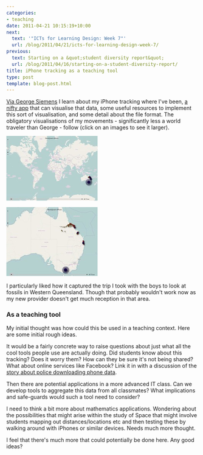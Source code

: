 ```yaml
---
categories:
- teaching
date: 2011-04-21 10:15:19+10:00
next:
  text: '"ICTs for Learning Design: Week 7"'
  url: /blog/2011/04/21/icts-for-learning-design-week-7/
previous:
  text: Starting on a &quot;student diversity report&quot;
  url: /blog/2011/04/16/starting-on-a-student-diversity-report/
title: iPhone tracking as a teaching tool
type: post
template: blog-post.html
---
```

[Via George Siemens](http://www.elearnspace.org/blog/2011/04/20/iphone-tracking-so-not-an-issue/) I learn about my iPhone tracking where I've been, [a nifty app](http://petewarden.github.com/iPhoneTracker/) that can visualise that data, some useful resources to implement this sort of visualisation, and some detail about the file format. The obligatory visualisations of my movements - significantly less a world traveler than George - follow (click on an images to see it larger).

[![iPhoneTracker visualisation 001](images/5638708941_0cee6d7df8_m.jpg)](http://www.flickr.com/photos/david_jones/5638708941/ "iPhoneTracker visualisation 001 by David T Jones, on Flickr")

[![iPhoneTracker visualisation 002](images/5638709161_eb3ca0c516_m.jpg)](http://www.flickr.com/photos/david_jones/5638709161/ "iPhoneTracker visualisation 002 by David T Jones, on Flickr")

I particularly liked how it captured the trip I took with the boys to look at fossils in Western Queensland. Though that probably wouldn't work now as my new provider doesn't get much reception in that area.

### As a teaching tool

My initial thought was how could this be used in a teaching context. Here are some initial rough ideas.

It would be a fairly concrete way to raise questions about just what all the cool tools people use are actually doing. Did students know about this tracking? Does it worry them? How can they be sure it's not being shared? What about online services like Facebook? Link it in with a discussion of the [story about police downloading phone data](http://www.businessinsider.com/scary-cops-who-pull-you-over-and-download-all-your-phone-data-2011-4).

Then there are potential applications in a more advanced IT class. Can we develop tools to aggregate this data from all classmates? What implications and safe-guards would such a tool need to consider?

I need to think a bit more about mathematics applications. Wondering about the possibilities that might arise within the study of Space that might involve students mapping out distances/locations etc and then testing these by walking around with iPhones or similar devices. Needs much more thought.

I feel that there's much more that could potentially be done here. Any good ideas?